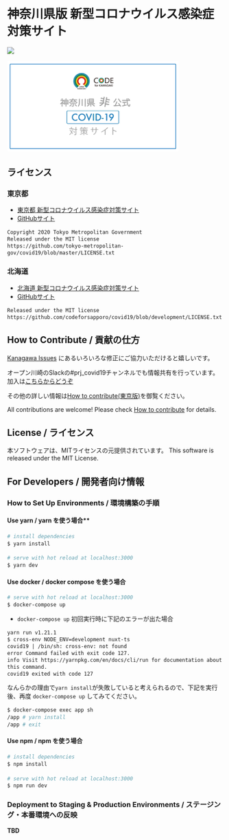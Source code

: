 # 神奈川県版 新型コロナウイルス感染症対策サイト

![](https://github.com/tokyo-metropolitan-gov/covid19/workflows/production%20deploy/badge.svg)

<img src="static/ogp.png" width="400">

## ライセンス

### 東京都
* [東京都 新型コロナウイルス感染症対策サイト](https://stopcovid19.metro.tokyo.lg.jp/)
* [GitHubサイト](https://github.com/tokyo-metropolitan-gov/covid19/)

```
Copyright 2020 Tokyo Metropolitan Government
Released under the MIT license
https://github.com/tokyo-metropolitan-gov/covid19/blob/master/LICENSE.txt
```

### 北海道
* [北海道 新型コロナウイルス感染症対策サイト](https://stopcovid19.hokkaido.dev/)  
* [GitHubサイト](https://github.com/codeforsapporo/covid19)

```
Released under the MIT license
https://github.com/codeforsapporo/covid19/blob/development/LICENSE.txt
```


## How to Contribute / 貢献の仕方
[Kanagawa Issues](https://github.com/openkawasaki/covid19/issues) にあるいろいろな修正にご協力いただけると嬉しいです。

オープン川崎のSlackの#prj_covid19チャンネルでも情報共有を行っています。加入は[こちらからどうぞ](https://join.slack.com/t/openkawasaki/shared_invite/zt-4hbuav6c-Ttza18ObLreA6JZ6mvcyIw)


その他の詳しい情報は[How to contribute(東京版)](https://github.com/tokyo-metropolitan-gov/covid19/blob/development/.github/CONTRIBUTING.md)を御覧ください。

All contributions are welcome!
Please check [How to contribute](https://github.com/tokyo-metropolitan-gov/covid19/wiki/How-to-contribute) for details.

## License / ライセンス
本ソフトウェアは、MITライセンスの元提供されています。 
This software is released under the MIT License.

## For Developers / 開発者向け情報

### How to Set Up Environments / 環境構築の手順

#### Use yarn / yarn を使う場合**
``` bash
# install dependencies
$ yarn install

# serve with hot reload at localhost:3000
$ yarn dev
```

#### Use docker / docker compose を使う場合
```bash 
# serve with hot reload at localhost:3000
$ docker-compose up
```

* `docker-compose up` 初回実行時に下記のエラーが出た場合

```
yarn run v1.21.1
$ cross-env NODE_ENV=development nuxt-ts
covid19 | /bin/sh: cross-env: not found
error Command failed with exit code 127.
info Visit https://yarnpkg.com/en/docs/cli/run for documentation about this command.
covid19 exited with code 127
```

なんらかの理由で`yarn install`が失敗していると考えられるので、下記を実行後、再度 `docker-compose up` してみてください。

```bash
$ docker-compose exec app sh
/app # yarn install
/app # exit
```

#### Use npm / npm を使う場合
``` bash
# install dependencies
$ npm install

# serve with hot reload at localhost:3000
$ npm run dev
```

### Deployment to Staging & Production Environments / ステージング・本番環境への反映

**TBD**
